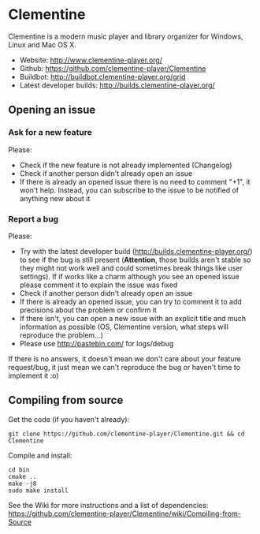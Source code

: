 Clementine
==========

Clementine is a modern music player and library organizer for Windows, Linux and Mac OS X.

- Website: http://www.clementine-player.org/
- Github: https://github.com/clementine-player/Clementine
- Buildbot: http://buildbot.clementine-player.org/grid
- Latest developer builds: http://builds.clementine-player.org/

Opening an issue
----------------
### Ask for a new feature

Please:

 * Check if the new feature is not already implemented (Changelog)
 * Check if another person didn't already open an issue
 * If there is already an opened issue there is no need to comment "+1", it won't help. Instead, you can subscribe to the issue to be notified of anything new about it

### Report a bug

Please:
 
 * Try with the latest developer build (http://builds.clementine-player.org/) to see if the bug is still present (**Attention**, those builds aren't stable so they might not work well and could sometimes break things like user settings). If if works like a charm although you see an opened issue please comment it to explain the issue was fixed
 * Check if another person didn't already open an issue
 * If there is already an opened issue, you can try to comment it to add precisions about the problem or confirm it
 * If there isn't, you can open a new issue with an explicit title and much information as possible (OS, Clementine version, what steps will reproduce the problem...)
 * Please use http://pastebin.com/ for logs/debug
 
If there is no answers, it doesn't mean we don't care about your feature request/bug, it just mean we can't reproduce the bug or haven't time to implement it :o)

Compiling from source
---------------------

Get the code (if you haven't already):

    git clone https://github.com/clementine-player/Clementine.git && cd Clementine

Compile and install:

    cd bin
    cmake ..
    make -j8
    sudo make install

See the Wiki for more instructions and a list of dependencies:
https://github.com/clementine-player/Clementine/wiki/Compiling-from-Source

